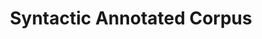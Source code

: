 ---
title: "Syntactic Annotated Corpus"

categories: ['']

tags: ['Syntactic', 'Annotated', 'Corpus']

arwords: 'المدونات اللغوية الموسمة تركيبيا'

arexps: []

enwords: ['Syntactic Annotated Corpus']

enexps: []

arlexicons: 'د'

enlexicons: 'S'

authors: ['Ruqayya Roshdy']

translators: ['']

citations: 'العربية والذكاء الاصطناعي'

sources: 'مركز الملك عبدالله بن عبدالعزيز الدولي لخدمة اللغة العربية'

word: "true"

slug: ""
---